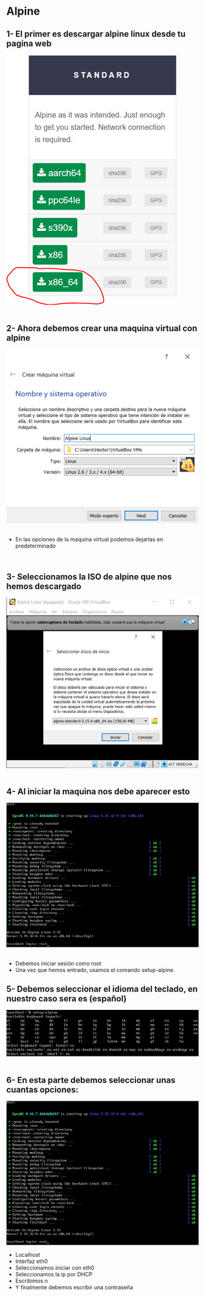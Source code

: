 # Alpine



## 1- El primer es descargar alpine linux desde tu pagina web
  ![descarga]( https://github.com/hectorherediavidal/Alpine/blob/main/img/17.PNG "")
  <br>
  <br>


## 2- Ahora debemos crear una maquina virtual con alpine
  ![maquina]( https://github.com/hectorherediavidal/Alpine/blob/main/img/18.PNG "")
   <br>
  <br>
  
 - En las opciones de la maquina virtual podemos dejarlas en predeterminado
 <br>
 
 
 ## 3- Seleccionamos la ISO de alpine que nos hemos descargado
  ![maquina]( https://github.com/hectorherediavidal/Alpine/blob/main/img/19.PNG "")
   <br>
  <br>
  
  
 ## 4- Al iniciar la maquina nos debe aparecer esto
  ![maquina]( https://github.com/hectorherediavidal/Alpine/blob/main/img/1.PNG "")
   <br>
  <br>
  
  - Debemos iniciar sesión como root
  - Una vez que hemos entrado, usamos el comando setup-alpine.

## 5- Debemos seleccionar el idioma del teclado, en nuestro caso sera es (español)
  ![maquina]( https://github.com/hectorherediavidal/Alpine/blob/main/img/es.PNG  "")
   <br>
  <br>
  
  
## 6- En esta parte debemos seleccionar unas cuantas opciones:
  ![maquina]( https://github.com/hectorherediavidal/Alpine/blob/main/img/1.PNG  "")
  <br>
  - Localhost
  - Interfaz eth0
  - Seleccionamos iniciar con eth0
  - Seleccionamos la ip por DHCP
  - Escribimos n
  - Y finalmente debemos escribir una contraseña
  
   <br>
  <br>
